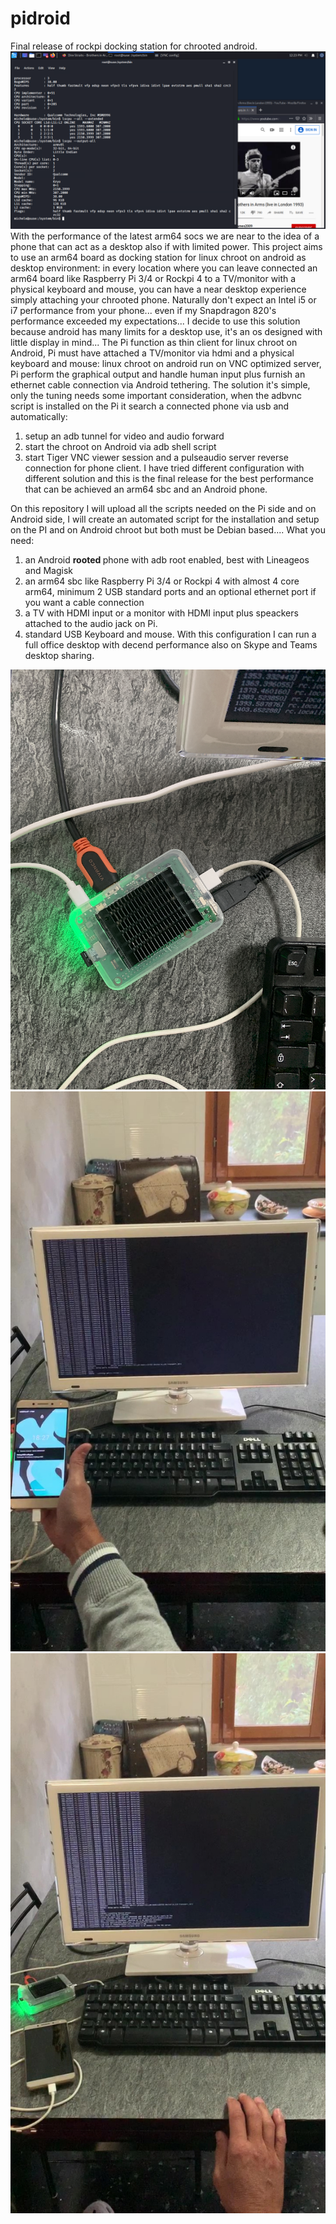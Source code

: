 # pidroid
Final release of rockpi docking station for chrooted android.
<img src="https://github.com/palazzoni/pidroid/blob/master/pidroid.PNG?raw=true">
With the performance of the latest arm64 socs we are near to the idea of a phone that can act as a  desktop also if with limited power.
This project aims to use an arm64 board as docking station for linux chroot on android as desktop environment: in every location where you can leave connected an arm64 board like  Raspberry Pi 3/4 or Rockpi 4 to a TV/monitor with a physical keyboard and mouse, you can have a near desktop experience simply attaching your chrooted phone.
Naturally don't expect an Intel i5 or i7 performance from your phone... even if my Snapdragon 820's performance exceeded my expectations... 
I decide to use this solution because android has many limits for a desktop use, it's an os designed with little display in mind... 
The Pi function as thin client for linux chroot on Android, Pi must have attached a TV/monitor via hdmi and a physical keyboard and mouse: linux chroot on android run on VNC optimized server, Pi perform the graphical output and handle human input plus furnish an ethernet cable connection via Android tethering.
The solution it's simple, only the tuning needs some important consideration, when the adbvnc script is installed on the Pi it search a connected phone via usb and automatically:
1. setup an adb tunnel for video and audio forward
2. start the chroot on Android via adb shell script
3. start Tiger VNC viewer session and a pulseaudio server reverse connection for phone client.
I have tried different configuration with different solution and this is the final release for the best performance that can be achieved an arm64 sbc and an Android phone.

On this repository I will upload all the scripts needed on the Pi side and on Android side, I will create an automated script for the installation and setup on the PI and on Android chroot but both must be Debian based.... 
What you need:
1. an Android <b> rooted </b> phone with adb root enabled, best with Lineageos and Magisk 
2. an arm64 sbc like Raspberry Pi 3/4 or Rockpi 4 with almost 4 core arm64, minimum 2 USB standard ports and an optional ethernet port if you want a cable connection
3. a TV with HDMI input or a monitor with HDMI input plus speackers attached to the audio jack on Pi.
4. standard USB Keyboard and mouse.
With this configuration I can run a full office desktop with decend performance also on Skype and Teams desktop sharing.
<img src="https://github.com/palazzoni/pidroid/blob/master/rockpi4a.png?raw=true">
<img src="https://github.com/palazzoni/pidroid/blob/master/IMG_57952_Moment.jpg?raw=true">
<img src="https://github.com/palazzoni/pidroid/blob/master/IMG_57953_Moment.jpg?raw=true">
